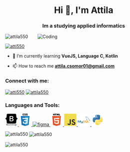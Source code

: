 <h1 align="center">Hi 👋, I'm Attila</h1>
<h3 align="center">Im a studying applied informatics</h3>
<img align= "right" alt = "Coding" width="400" src="https://giphy.com/gifs/dommespace-domme-space-programador-qgQUggAC3Pfv687qPC"> 

<p align="left"> <img src="https://komarev.com/ghpvc/?username=attila550&label=Profile%20views&color=0e75b6&style=flat" alt="attila550" /> </p>

<p align="left"> <a href="https://twitter.com/atti550" target="blank"><img src="https://img.shields.io/twitter/follow/atti550?logo=twitter&style=for-the-badge" alt="atti550" /></a> </p>

- 🌱 I’m currently learning **VueJS, Language C, Kotlin**

- 📫 How to reach me **attila.csomor01@gmail.com**

<h3 align="left">Connect with me:</h3>
<p align="left">
<a href="https://twitter.com/atti550" target="blank"><img align="center" src="https://raw.githubusercontent.com/rahuldkjain/github-profile-readme-generator/master/src/images/icons/Social/twitter.svg" alt="atti550" height="30" width="40" /></a>
<a href="https://instagram.com/attila550" target="blank"><img align="center" src="https://raw.githubusercontent.com/rahuldkjain/github-profile-readme-generator/master/src/images/icons/Social/instagram.svg" alt="attila550" height="30" width="40" /></a>
</p>

<h3 align="left">Languages and Tools:</h3>
<p align="left"> <a href="https://getbootstrap.com" target="_blank" rel="noreferrer"> <img src="https://raw.githubusercontent.com/devicons/devicon/master/icons/bootstrap/bootstrap-plain-wordmark.svg" alt="bootstrap" width="40" height="40"/> </a> <a href="https://www.w3schools.com/css/" target="_blank" rel="noreferrer"> <img src="https://raw.githubusercontent.com/devicons/devicon/master/icons/css3/css3-original-wordmark.svg" alt="css3" width="40" height="40"/> </a> <a href="https://www.figma.com/" target="_blank" rel="noreferrer"> <img src="https://www.vectorlogo.zone/logos/figma/figma-icon.svg" alt="figma" width="40" height="40"/> </a> <a href="https://www.w3.org/html/" target="_blank" rel="noreferrer"> <img src="https://raw.githubusercontent.com/devicons/devicon/master/icons/html5/html5-original-wordmark.svg" alt="html5" width="40" height="40"/> </a> <a href="https://developer.mozilla.org/en-US/docs/Web/JavaScript" target="_blank" rel="noreferrer"> <img src="https://raw.githubusercontent.com/devicons/devicon/master/icons/javascript/javascript-original.svg" alt="javascript" width="40" height="40"/> </a> <a href="https://www.mysql.com/" target="_blank" rel="noreferrer"> <img src="https://raw.githubusercontent.com/devicons/devicon/master/icons/mysql/mysql-original-wordmark.svg" alt="mysql" width="40" height="40"/> </a> <a href="https://www.python.org" target="_blank" rel="noreferrer"> <img src="https://raw.githubusercontent.com/devicons/devicon/master/icons/python/python-original.svg" alt="python" width="40" height="40"/> </a> </p>

<p><img align="left" src="https://github-readme-stats.vercel.app/api/top-langs?username=attila550&show_icons=true&locale=en&layout=compact" alt="attila550" /></p>

<p>&nbsp;<img align="center" src="https://github-readme-stats.vercel.app/api?username=attila550&show_icons=true&locale=en" alt="attila550" /></p>

<p><img align="center" src="https://github-readme-streak-stats.herokuapp.com/?user=attila550&" alt="attila550" /></p>

